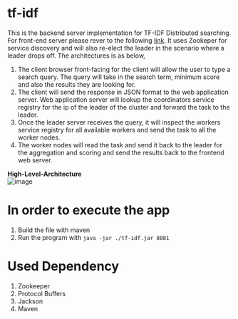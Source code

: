 # tf-idf
This is the backend server implementation for TF-IDF Distributed searching. For front-end server please rever to the following [link](https://github.com/brlala/tf-idf-web-server). It uses Zookeper for service discovery and will also re-elect the leader in the scenario where a leader drops off. The architectures is as below, 
1. The client browser front-facing for the client will allow the user to type a search query. The query will take in the search term, minimum score and also the results they are looking for. 
2. The client will send the response in JSON format to the web application server. Web application server will lookup the coordinators service registry for the ip of the leader of the cluster and forward the task to the leader.
3. Once the leader server receives the query, it will inspect the workers service registry for all available workers and send the task to all the worker nodes.
4. The worker nodes will read the task and send it back to the leader for the aggregation and scoring and send the results back to the frontend web server.  
  
**High-Level-Architecture**  
![image](https://user-images.githubusercontent.com/8999633/119233310-feba3900-bb5a-11eb-83c6-846d610db8c6.png)

# In order to execute the app
1. Build the file with maven
2. Run the program with `java -jar ./tf-idf.jar 8081`

# Used Dependency
1. Zookeeper
2. Protocol Buffers
3. Jackson
4. Maven
